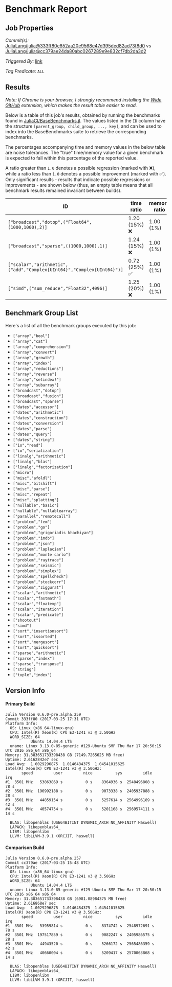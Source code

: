 # Benchmark Report

## Job Properties

*Commit(s):* [JuliaLang/julia@333ff80e852aa20e9568e47d395ded82ad73f8d0](https://github.com/JuliaLang/julia/commit/333ff80e852aa20e9568e47d395ded82ad73f8d0) vs [JuliaLang/julia@cc379ae24da80abc0267289e9e832cf7db2da3d2](https://github.com/JuliaLang/julia/commit/cc379ae24da80abc0267289e9e832cf7db2da3d2)

*Triggered By:* [link](https://github.com/JuliaLang/julia/commit/333ff80e852aa20e9568e47d395ded82ad73f8d0#commitcomment-21489897)

*Tag Predicate:* `ALL`

## Results

*Note: If Chrome is your browser, I strongly recommend installing the [Wide GitHub](https://chrome.google.com/webstore/detail/wide-github/kaalofacklcidaampbokdplbklpeldpj?hl=en)
extension, which makes the result table easier to read.*

Below is a table of this job's results, obtained by running the benchmarks found in
[JuliaCI/BaseBenchmarks.jl](https://github.com/JuliaCI/BaseBenchmarks.jl). The values
listed in the `ID` column have the structure `[parent_group, child_group, ..., key]`,
and can be used to index into the BaseBenchmarks suite to retrieve the corresponding
benchmarks.

The percentages accompanying time and memory values in the below table are noise tolerances. The "true"
time/memory value for a given benchmark is expected to fall within this percentage of the reported value.

A ratio greater than `1.0` denotes a possible regression (marked with :x:), while a ratio less
than `1.0` denotes a possible improvement (marked with :white_check_mark:). Only significant results - results
that indicate possible regressions or improvements - are shown below (thus, an empty table means that all
benchmark results remained invariant between builds).

| ID | time ratio | memory ratio |
|----|------------|--------------|
| `["broadcast","dotop",("Float64",(1000,1000),2)]` | 1.20 (15%) :x: | 1.00 (1%)  |
| `["broadcast","sparse",((1000,1000),1)]` | 1.24 (15%) :x: | 1.00 (1%)  |
| `["scalar","arithmetic",("add","Complex{UInt64}","Complex{UInt64}")]` | 0.72 (25%) :white_check_mark: | 1.00 (1%)  |
| `["simd",("sum_reduce","Float32",4096)]` | 1.25 (20%) :x: | 1.00 (1%)  |

## Benchmark Group List

Here's a list of all the benchmark groups executed by this job:

- `["array","bool"]`
- `["array","cat"]`
- `["array","comprehension"]`
- `["array","convert"]`
- `["array","growth"]`
- `["array","index"]`
- `["array","reductions"]`
- `["array","reverse"]`
- `["array","setindex!"]`
- `["array","subarray"]`
- `["broadcast","dotop"]`
- `["broadcast","fusion"]`
- `["broadcast","sparse"]`
- `["dates","accessor"]`
- `["dates","arithmetic"]`
- `["dates","construction"]`
- `["dates","conversion"]`
- `["dates","parse"]`
- `["dates","query"]`
- `["dates","string"]`
- `["io","read"]`
- `["io","serialization"]`
- `["linalg","arithmetic"]`
- `["linalg","blas"]`
- `["linalg","factorization"]`
- `["micro"]`
- `["misc","afoldl"]`
- `["misc","bitshift"]`
- `["misc","parse"]`
- `["misc","repeat"]`
- `["misc","splatting"]`
- `["nullable","basic"]`
- `["nullable","nullablearray"]`
- `["parallel","remotecall"]`
- `["problem","fem"]`
- `["problem","go"]`
- `["problem","grigoriadis khachiyan"]`
- `["problem","imdb"]`
- `["problem","json"]`
- `["problem","laplacian"]`
- `["problem","monte carlo"]`
- `["problem","raytrace"]`
- `["problem","seismic"]`
- `["problem","simplex"]`
- `["problem","spellcheck"]`
- `["problem","stockcorr"]`
- `["problem","ziggurat"]`
- `["scalar","arithmetic"]`
- `["scalar","fastmath"]`
- `["scalar","floatexp"]`
- `["scalar","iteration"]`
- `["scalar","predicate"]`
- `["shootout"]`
- `["simd"]`
- `["sort","insertionsort"]`
- `["sort","issorted"]`
- `["sort","mergesort"]`
- `["sort","quicksort"]`
- `["sparse","arithmetic"]`
- `["sparse","index"]`
- `["sparse","transpose"]`
- `["string"]`
- `["tuple","index"]`

## Version Info

#### Primary Build

```
Julia Version 0.6.0-pre.alpha.259
Commit 333ff80 (2017-03-25 17:31 UTC)
Platform Info:
  OS: Linux (x86_64-linux-gnu)
  CPU: Intel(R) Xeon(R) CPU E3-1241 v3 @ 3.50GHz
  WORD_SIZE: 64
           Ubuntu 14.04.4 LTS
  uname: Linux 3.13.0-85-generic #129-Ubuntu SMP Thu Mar 17 20:50:15 UTC 2016 x86_64 x86_64
Memory: 31.383651733398438 GB (7149.7265625 MB free)
Uptime: 2.6162842e7 sec
Load Avg:  1.0029296875  1.0146484375  1.04541015625
Intel(R) Xeon(R) CPU E3-1241 v3 @ 3.50GHz: 
       speed         user         nice          sys         idle          irq
#1  3501 MHz   53863869 s          0 s    8364936 s  2548496808 s         78 s
#2  3501 MHz  196992188 s          0 s    9073338 s  2405937888 s         28 s
#3  3501 MHz   44859154 s          0 s    5257614 s  2564996189 s         42 s
#4  3501 MHz   40574754 s          0 s    5201168 s  2569574111 s         14 s

  BLAS: libopenblas (USE64BITINT DYNAMIC_ARCH NO_AFFINITY Haswell)
  LAPACK: libopenblas64_
  LIBM: libopenlibm
  LLVM: libLLVM-3.9.1 (ORCJIT, haswell)

```

#### Comparison Build

```
Julia Version 0.6.0-pre.alpha.257
Commit cc379ae (2017-03-25 15:48 UTC)
Platform Info:
  OS: Linux (x86_64-linux-gnu)
  CPU: Intel(R) Xeon(R) CPU E3-1241 v3 @ 3.50GHz
  WORD_SIZE: 64
           Ubuntu 14.04.4 LTS
  uname: Linux 3.13.0-85-generic #129-Ubuntu SMP Thu Mar 17 20:50:15 UTC 2016 x86_64 x86_64
Memory: 31.383651733398438 GB (6981.08984375 MB free)
Uptime: 2.616868e7 sec
Load Avg:  1.0029296875  1.0146484375  1.04541015625
Intel(R) Xeon(R) CPU E3-1241 v3 @ 3.50GHz: 
       speed         user         nice          sys         idle          irq
#1  3501 MHz   53959814 s          0 s    8374742 s  2548972691 s         78 s
#2  3501 MHz  197517859 s          0 s    9082247 s  2405986575 s         28 s
#3  3501 MHz   44943520 s          0 s    5266172 s  2565486359 s         42 s
#4  3501 MHz   40660004 s          0 s    5209417 s  2570063868 s         14 s

  BLAS: libopenblas (USE64BITINT DYNAMIC_ARCH NO_AFFINITY Haswell)
  LAPACK: libopenblas64_
  LIBM: libopenlibm
  LLVM: libLLVM-3.9.1 (ORCJIT, haswell)

```
